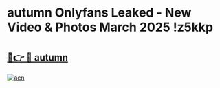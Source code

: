 # autumn Onlyfans Leaked - New Video & Photos March 2025 !z5kkp

# <h2><a href="https://cuxlrt.iuczelnia.edu.pl?title=autumn&ref=z5kkp">🔗👉 🔴 autumn</a></h2>

[![acn](https://github.com/user-attachments/assets/0f9c940e-d8b0-45ae-aac7-cd30a18b3e1c)](https://cuxlrt.iuczelnia.edu.pl?title=autumn&ref=z5kkp)

